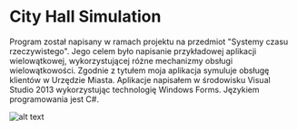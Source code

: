 # City Hall Simulation

Program został napisany w ramach projektu na przedmiot "Systemy czasu rzeczywistego". Jego celem było napisanie przykładowej aplikacji wielowątkowej, wykorzystującej różne mechanizmy obsługi wielowątkowości. Zgodnie z tytułem moja aplikacja symuluje obsługę klientów w Urzędzie Miasta. Aplikacje napisałem w środowisku Visual Studio 2013 wykorzystując technologię Windows Forms. Językiem programowania jest C#.

![alt text](https://github.com/archer333/CityHallSimulation/blob/master/Screenshot.jpg "Screenshot")